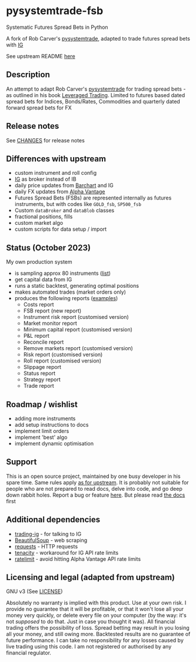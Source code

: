 # pysystemtrade-fsb

Systematic Futures Spread Bets in Python

A fork of Rob Carver's [pysystemtrade](https://github.com/robcarver17/pysystemtrade), adapted to trade futures 
spread bets with [IG](https://www.ig.com/uk)

See upstream README [here](https://github.com/robcarver17/pysystemtrade/blob/master/README.md)

## Description

An attempt to adapt Rob Carver's [pysystemtrade](https://github.com/robcarver17/pysystemtrade) for trading
spread bets - as outlined in his book [Leveraged Trading](https://www.systematicmoney.org/leveraged-trading). Limited
to futures based dated spread bets for Indices, Bonds/Rates, Commodities and quarterly dated forward 
spread bets for FX

## Release notes

See [CHANGES](CHANGES.md) for release notes

## Differences with upstream

- custom instrument and roll config
- [IG](https://www.ig.com/uk) as broker instead of IB
- daily price updates from [Barchart](https://www.barchart.com/) and IG
- daily FX updates from [Alpha Vantage](https://www.alphavantage.co/)
- Futures Spread Bets (FSBs) are represented internally as futures instruments, but with codes like `GOLD_fsb`, 
  `SP500_fsb`
- Custom `dataBroker` and `dataBlob` classes
- fractional positions, fills
- custom market algo
- custom scripts for data setup / import

## Status (October 2023)
My own production system
- is sampling approx 80 instruments ([list](https://pysystemtrade-fsb.bugorfeature.net/reports/instruments.html))
- get capital data from IG
- runs a static backtest, generating optimal positions
- makes automated trades (market orders only)
- produces the following reports ([examples](https://pysystemtrade-fsb.bugorfeature.net/reports/))
  - Costs report
  - FSB report (new report)
  - Instrument risk report (customised version)
  - Market monitor report
  - Minimum capital report (customised version)
  - P&L report
  - Reconcile report
  - Remove markets report (customised version)
  - Risk report (customised version)
  - Roll report (customised version)
  - Slippage report
  - Status report
  - Strategy report
  - Trade report

## Roadmap / wishlist
- adding more instruments
- add setup instructions to docs
- implement limit orders
- implement 'best' algo
- implement dynamic optimisation

## Support

This is an open source project, maintained by one busy developer in his spare time. Same rules apply [as for upstream](https://github.com/robcarver17/pysystemtrade#a-note-on-support). It is probably not suitable for people who are not prepared to read docs, delve into code, and go deep down rabbit holes. Report a bug or feature [here](https://github.com/bug-or-feature/pysystemtrade-fsb/issues). But please read [the docs](https://pysystemtrade-fsb.bugorfeature.net/docs/) first


## Additional dependencies

- [trading-ig](https://pypi.org/project/trading-ig/) - for talking to IG
- [BeautifulSoup](https://pypi.org/project/beautifulsoup4/) - web scraping
- [requests](https://pypi.org/project/requests/) - HTTP requests
- [tenacity](https://pypi.org/project/tenacity/) - workaround for IG API rate limits
- [ratelimit](https://pypi.org/project/ratelimit/) - avoid hitting Alpha Vantage API rate limits

## Licensing and legal (adapted from upstream)

GNU v3 (See [LICENSE](LICENSE))

Absolutely no warranty is implied with this product. Use at your own risk. I provide no guarantee that it will be profitable, or that it won't lose all your money very quickly, or delete every file on your computer (by the way: it's not *supposed* to do that. Just in case you thought it was). All financial trading offers the possibility of loss. Spread betting may result in you losing all your money, and still owing more. Backtested results are no guarantee of future performance. I can take no responsibility for any losses caused by live trading using this code. I am not registered or authorised by any financial regulator. 


